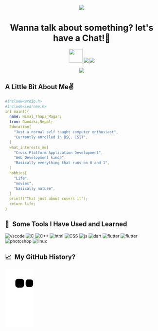 <link rel="stylesheet" href="https://cdn.jsdelivr.net/gh/devicons/devicon@v2.15.1/devicon.min.css">    
<!-- <p align="center">
  <img src="https://capsule-render.vercel.app/api?type=waving&color=gradient&text=Hello there!✌&animation=fadeIn&height=100&section=header"/>
</p> -->
<p align="center">
  <img src="https://capsule-render.vercel.app/api?type=waving&color=gradient&text=Hello There!✌&animation=fadeIn&height=100&section=header"/>
</p>
<h1 align="center">
  Wanna talk about something? let's have a Chat!💬
</h1>
<p align="center">
<a href="https://himalthapa1.com.np">
<img src="https://www.vectorlogo.zone/logos/microsoft_edge/microsoft_edge-icon.svg" width="45" height="45">
</a>
<a href="mailto:me@himalthapa1.com.np">
<img src="https://svg2raster.fileformat.info/vlz.jsp?svg=%2Flogos%2Fgmail%2Fgmail-tile.svg&width=45&height=45">
</a>
<a href="https://www.linkedin.com/in/himal-thapa/">
  <img height="50" src="https://user-images.githubusercontent.com/46517096/166973395-19676cd8-f8ec-4abf-83ff-da8243505b82.png"/>
</a>
</p>
<p align="center">
<img src="https://media.giphy.com/media/Dk57URqjqjHjNGHeMV/giphy.gif">
</p>
<h2>A Little Bit About Me✌</h2>

```yaml
#include<stdio.h>
#include<learnme.h>
int main(){
  name: Himal_Thapa_Magar;
  from: Gandaki,Nepal;
  Education[
    "Just a normal self taught computer enthusiast",
    "Currently enrolled in BSC. CSIT",
  ]
  what_interests_me[
    "Cross Platform Application Development",
    "Web Development kinda",
    "Basically everything that runs on 0 and 1",
  ]
  hobbies[
    "Life",
    "movies",
    "basically nature",
  ]
  printf("That just about covers it");
  return life;
}
```
<h2> 🚀 &nbsp;Some Tools I Have Used and Learned</h2>
<p align="left">
<img src="https://cdn.jsdelivr.net/gh/devicons/devicon/icons/vscode/vscode-original.svg" alt="vscode" width="45" height="45" />
<img src="https://cdn.jsdelivr.net/gh/devicons/devicon/icons/c/c-original.svg" alt="C" width="45" height="45"/>
<img src="https://cdn.jsdelivr.net/gh/devicons/devicon/icons/cplusplus/cplusplus-original.svg" alt="C++" width="45" height="45" />
<img src="https://cdn.jsdelivr.net/gh/devicons/devicon/icons/html5/html5-original-wordmark.svg" alt="html" width="45" height="45"/>
<img src="https://cdn.jsdelivr.net/gh/devicons/devicon/icons/css3/css3-original-wordmark.svg" alt="CSS" width="45" height="45" />
<img src="https://cdn.jsdelivr.net/gh/devicons/devicon/icons/javascript/javascript-plain.svg" alt="js" width="45" height="45" />
<img src="https://cdn.jsdelivr.net/gh/devicons/devicon/icons/dart/dart-original.svg" alt="dart" width="45" height="45" />
<img src="https://cdn.jsdelivr.net/gh/devicons/devicon/icons/flutter/flutter-original.svg" alt="flutter" width="45" height="45" />
<img src="https://cdn.jsdelivr.net/gh/devicons/devicon/icons/git/git-original.svg" alt="flutter" width="45" height="45" />
<img src="https://cdn.jsdelivr.net/gh/devicons/devicon/icons/photoshop/photoshop-plain.svg" alt="photoshop" width="45" height="45" /> 
<img src="https://cdn.jsdelivr.net/gh/devicons/devicon/icons/linux/linux-original.svg" alt="linux" width="45" height="45" />
                
</p>
<h2> 📈 &nbsp;My GitHub History?</h2>

![Snake animation](https://github.com/Himal-Thapa1/Himal-Thapa1/blob/output/github-contribution-grid-snake.svg)
